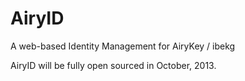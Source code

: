 AiryID
======

A web-based Identity Management for AiryKey / ibekg

AiryID will be fully open sourced in October, 2013.
